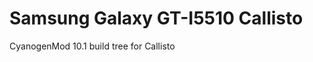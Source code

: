 Samsung Galaxy GT-I5510 Callisto
===============================

CyanogenMod 10.1 build tree for Callisto
